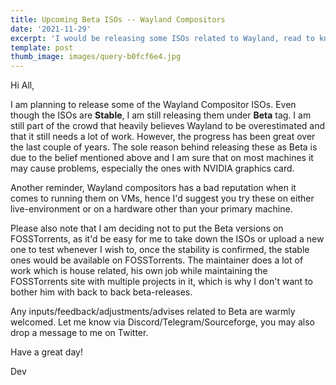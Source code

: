 ```yaml
---
title: Upcoming Beta ISOs -- Wayland Compositors
date: '2021-11-29'
excerpt: 'I would be releasing some ISOs related to Wayland, read to know more!'
template: post
thumb_image: images/query-b0fcf6e4.jpg
---
```

Hi All,

I am planning to release some of the Wayland Compositor ISOs. Even though the ISOs are **Stable**, I am still releasing them under **Beta** tag. I am still part of the crowd that heavily believes Wayland to be overestimated and that it still needs a lot of work. However, the progress has been great over the last couple of years. The sole reason behind releasing these as Beta is due to the belief mentioned above and I am sure that on most machines it may cause problems, especially the ones with NVIDIA graphics card.

Another reminder, Wayland compositors has a bad reputation when it comes to running them on VMs, hence I'd suggest you try these on either live-environment or on a hardware other than your primary machine.

Please also note that I am deciding not to put the Beta versions on FOSSTorrents, as it'd be easy for me to take down the ISOs or upload a new one to test whenever I wish to, once the stability is confirmed, the stable ones would be available on FOSSTorrents. The maintainer does a lot of work which is house related, his own job while maintaining the FOSSTorrents site with multiple projects in it, which is why I don't want to bother him with back to back beta-releases.

Any inputs/feedback/adjustments/advises related to Beta are warmly welcomed. Let me know via Discord/Telegram/Sourceforge, you may also drop a message to me on Twitter.

Have a great day!

Dev
